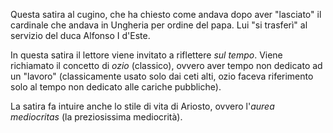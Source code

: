 Questa satira al cugino, che ha chiesto come andava dopo aver "lasciato" il cardinale che andava in Ungheria per ordine del papa. Lui "si trasferì" al servizio del duca Alfonso I d'Este.

In questa satira il lettore viene invitato a riflettere *sul tempo*. Viene richiamato il concetto di *ozio* (classico), ovvero aver tempo non dedicato ad un "lavoro" (classicamente usato solo dai ceti alti, ozio faceva riferimento solo al tempo non dedicato alle cariche pubbliche).

La satira fa intuire anche lo stile di vita di Ariosto, ovvero l'*aurea mediocritas* (la preziosissima mediocrità).